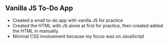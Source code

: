 <h2>Vanilla JS To-Do App</h2>
<ul>
  <li>Created a small to-do app with vanilla JS for practice</li>
  <li>Created the HTML with JS alone at first for practice, then created added the HTML in manually.</li>
  <li>Minimal CSS involvement because my focus was on JavaScript</li>
</ul>
